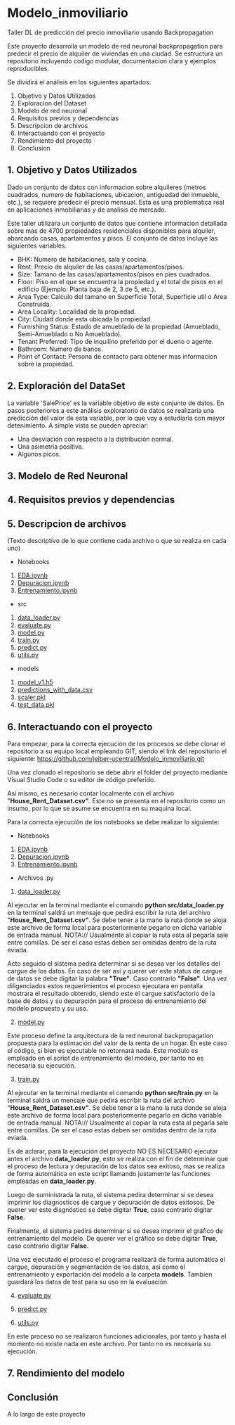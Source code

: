 # Modelo_inmoviliario
Taller DL de predicción del precio inmoviliario usando Backpropagation

Este proyecto desarrolla un modelo de red neuronal backpropagation para predecir el precio de alquiler de viviendas en una ciudad. Se estructura un repositorio incluyendo codigo modular, documentacion clara y ejemplos reproducibles.

Se dividirá el análisis en los siguientes apartados:

1. Objetivo y Datos Utilizados
2. Exploracion del Dataset
3. Modelo de red neuronal
4. Requisitos previos y dependencias
5. Descripcion de archivos
6. Interactuando con el proyecto
7. Rendimiento del proyecto
8. Conclusion


## 1. Objetivo y Datos Utilizados

Dado un conjunto de datos con informacion sobre alquileres (metros cuadrados, numero de habitaciones, ubicacion, antiguedad del inmueble, etc.), se requiere predecir el precio mensual. Esta es una problematica real en aplicaciones inmobiliarias y de analisis de mercado.

Este taller utilizara un conjunto de datos que contiene informacion detallada sobre mas de 4700 propiedades residenciales disponibles para alquiler, abarcando casas, apartamentos y pisos. El conjunto de datos incluye las siguientes variables. 

- BHK: Numero de habitaciones, sala y cocina.
- Rent: Precio de alquiler de las casas/apartamentos/pisos.
- Size: Tamano de las casas/apartamentos/pisos en pies cuadrados.
- Floor: Piso en el que se encuentra la propiedad y el total de pisos en el edificio (Ejemplo: Planta baja de 2, 3 de 5, etc.).
- Area Type: Calculo del tamano en Superficie Total, Superficie util o Area Construida.  
- Area Locality: Localidad de la propiedad.
- City: Ciudad donde esta ubicada la propiedad.
- Furnishing Status: Estado de amueblado de la propiedad (Amueblado, Semi-Amueblado o No Amueblado).
- Tenant Preferred: Tipo de inquilino preferido por el dueno o agente.
- Bathroom: Numero de banos.
- Point of Contact: Persona de contacto para obtener mas informacion sobre la propiedad.

## 2. Exploración del DataSet

La variable 'SalePrice' es la variable objetivo de este conjunto de datos. En pasos posteriores a este análisis exploratorio de datos se realizaría una predicción del valor de esta variable, por lo que voy a estudiarla con mayor detenimiento. A simple vista se pueden apreciar:

* Una desviación con respecto a la distribución normal.
* Una asimetría positiva.
* Algunos picos.

## 3. Modelo de Red Neuronal


## 4. Requisitos previos y dependencias

## 5. Descripcion de archivos
(Texto descriptivo de lo que contiene cada archivo o que se realiza en cada uno)

* Notebooks
1) [EDA.ipynb](https://github.com/jeiber-ucentral/Modelo_inmoviliario/blob/016f7e17d6a2cf41fbee5fc9e3df1485255aad8f/notebooks/00%20EDA.ipynb)
2) [Depuracion.ipynb](https://github.com/jeiber-ucentral/Modelo_inmoviliario/blob/016f7e17d6a2cf41fbee5fc9e3df1485255aad8f/notebooks/01%20Depuracion.ipynb)
3) [Entrenamiento.ipynb](https://github.com/jeiber-ucentral/Modelo_inmoviliario/blob/016f7e17d6a2cf41fbee5fc9e3df1485255aad8f/notebooks/02%20Entrenamiento.ipynb)

* src
1) [data_loader.py](https://github.com/jeiber-ucentral/Modelo_inmoviliario/blob/6cd9ff0a413aca8cf5e9d284076aa98e2ca083c9/src/data_loader.py)
2) [evaluate.py](https://github.com/jeiber-ucentral/Modelo_inmoviliario/blob/6cd9ff0a413aca8cf5e9d284076aa98e2ca083c9/src/evaluate.py)
3) [model.py](https://github.com/jeiber-ucentral/Modelo_inmoviliario/blob/6cd9ff0a413aca8cf5e9d284076aa98e2ca083c9/src/model.py)
4) [train.py](https://github.com/jeiber-ucentral/Modelo_inmoviliario/blob/6cd9ff0a413aca8cf5e9d284076aa98e2ca083c9/src/train.py)
5) [predict.py](https://github.com/jeiber-ucentral/Modelo_inmoviliario/blob/6cd9ff0a413aca8cf5e9d284076aa98e2ca083c9/src/predict.py)
6) [utils.py](https://github.com/jeiber-ucentral/Modelo_inmoviliario/blob/6cd9ff0a413aca8cf5e9d284076aa98e2ca083c9/src/utils.py)

* models
1) [model_v1.h5](https://github.com/jeiber-ucentral/Modelo_inmoviliario/blob/016f7e17d6a2cf41fbee5fc9e3df1485255aad8f/models/model_v1.h5)
2) [predictions_with_data.csv](https://github.com/jeiber-ucentral/Modelo_inmoviliario/blob/016f7e17d6a2cf41fbee5fc9e3df1485255aad8f/models/predictions_with_data.csv)
3) [scaler.pkl](https://github.com/jeiber-ucentral/Modelo_inmoviliario/blob/016f7e17d6a2cf41fbee5fc9e3df1485255aad8f/models/scaler.pkl)
4) [test_data.pkl](https://github.com/jeiber-ucentral/Modelo_inmoviliario/blob/016f7e17d6a2cf41fbee5fc9e3df1485255aad8f/models/test_data.pkl)


## 6. Interactuando con el proyecto
Para empezar, para la correcta ejecución de los procesos se debe clonar el repositorio a su equipo local empleando GIT, siendo el link del repositorio el siguiente: https://github.com/jeiber-ucentral/Modelo_inmoviliario.git

Una vez clonado el repositorio se debe abrir el folder del proyecto mediante Visual Studio Code o su editor de código preferido.

Así mismo, es necesario contar localmente con el archivo "**House_Rent_Dataset.csv"**. Este no se presenta en el repositorio como un insumo, por lo que se asume se encuentra en su maquina local.

Para la correcta ejecución de los notebooks se debe realizar lo siguiente:

* Notebooks
1) [EDA.ipynb](https://github.com/jeiber-ucentral/Modelo_inmoviliario/blob/016f7e17d6a2cf41fbee5fc9e3df1485255aad8f/notebooks/00%20EDA.ipynb)
2) [Depuracion.ipynb](https://github.com/jeiber-ucentral/Modelo_inmoviliario/blob/016f7e17d6a2cf41fbee5fc9e3df1485255aad8f/notebooks/01%20Depuracion.ipynb)
3) [Entrenamiento.ipynb](https://github.com/jeiber-ucentral/Modelo_inmoviliario/blob/016f7e17d6a2cf41fbee5fc9e3df1485255aad8f/notebooks/02%20Entrenamiento.ipynb)

* Archivos .py
1) [data_loader.py](https://github.com/jeiber-ucentral/Modelo_inmoviliario/blob/6cd9ff0a413aca8cf5e9d284076aa98e2ca083c9/src/data_loader.py)

Al ejecutar en la terminal mediante el comando **python src/data_loader.py** en la terminal saldrá un mensaje que pedirá escribir la ruta del archivo "**House_Rent_Dataset.csv"**. Se debe tener a la mano la ruta donde se aloja este archivo de forma local para posteriormente pegarlo en dicha variable de entrada manual. NOTA:// Usualmente al copiar la ruta esta al pegarla sale entre comillas. De ser el caso estas deben ser omitidas dentro de la ruta eviada. 

Acto seguido el sistema pedira determinar si se desea ver los detalles del cargue de los datos. En caso de ser así y querer ver este status de cargue de datos se debe digitar la palabra **"True"**. Caso contrario **"False"**. Una vez diligenciados estos requerimientos el proceso ejecutara  en pantalla mostrara el resultado obtenido, siendo este el cargue satisfactorio de la base de datos y su depuración para el proceso de entrenamiento del modelo propuesto y su uso.

2) [model.py](https://github.com/jeiber-ucentral/Modelo_inmoviliario/blob/6cd9ff0a413aca8cf5e9d284076aa98e2ca083c9/src/model.py)

Este proceso define la arquitectura de la red neuronal backpropagation propuesta para la estimación del valor de la renta de un hogar. En este caso el código, si bien es ejecutable no retornará nada. Este modulo es empleado en el script de entrenamiento del modelo, por tanto no es necesaria su ejecución.

3) [train.py](https://github.com/jeiber-ucentral/Modelo_inmoviliario/blob/6cd9ff0a413aca8cf5e9d284076aa98e2ca083c9/src/train.py)

Al ejecutar en la terminal mediante el comando **python src/train.py** en la terminal saldrá un mensaje que pedirá escribir la ruta del archivo "**House_Rent_Dataset.csv"**. Se debe tener a la mano la ruta donde se aloja este archivo de forma local para posteriormente pegarlo en dicha variable de entrada manual. NOTA:// Usualmente al copiar la ruta esta al pegarla sale entre comillas. De ser el caso estas deben ser omitidas dentro de la ruta eviada. 

Es de aclarar, para la ejecución del proyecto NO ES NECESARIO ejecutar antes el archivo **data_loader.py**, esto se realiza con el fin de determinar que el proceso de lectura y depuración de los datos sea exitoso, mas se realiza de forma automática en este script llamando justamente las funciones empleadas en **data_loader.py**.

Luego de suministrada la ruta, el sistema pedira determinar si se desea imprimir los diagnosticos de cargue y depuración de datos exitosos. De querer ver este disgnóstico se debe digitar **True**, caso contrario digitar **False**.

Finalmente, el sistema pedirá determinar si se desea imprimir el gráfico de entrenamiento del modelo. De querer ver el gráfico se debe digitar **True**, caso contrario digitar **False**.

Una vez ejecutado el proceso el programa realizará de forma automática el cargue, depuración y segmentación de los datos, así como el entrenamiento y exportación del modelo a la carpeta **models**. Tambien guardará los datos de test para su uso en la evaluación.  

4) [evaluate.py](https://github.com/jeiber-ucentral/Modelo_inmoviliario/blob/6cd9ff0a413aca8cf5e9d284076aa98e2ca083c9/src/evaluate.py)


5) [predict.py](https://github.com/jeiber-ucentral/Modelo_inmoviliario/blob/6cd9ff0a413aca8cf5e9d284076aa98e2ca083c9/src/predict.py)


6) [utils.py](https://github.com/jeiber-ucentral/Modelo_inmoviliario/blob/6cd9ff0a413aca8cf5e9d284076aa98e2ca083c9/src/utils.py)

En este proceso no se realizaron funciones adicionales, por tanto y hasta el momento no existe nada en este archivo. Por tanto no es necesaria su ejecución. 


## 7. Rendimiento del modelo



## Conclusión

A lo largo de este proyecto


























